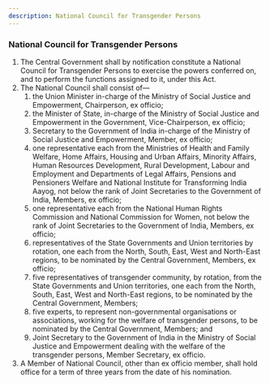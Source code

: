 ```yaml
---
description: National Council for Transgender Persons
---
```


### National Council for Transgender Persons

1. The Central Government shall by notification constitute a National Council for Transgender Persons to exercise the powers conferred on, and to perform the functions assigned to it, under this Act.
2. The National Council shall consist of—
    1. the Union Minister in-charge of the Ministry of Social Justice and Empowerment, Chairperson, ex officio;
    2. the Minister of State, in-charge of the Ministry of Social Justice and Empowerment in the Government, Vice-Chairperson, ex officio;
    3. Secretary to the Government of India in-charge of the Ministry of Social Justice and Empowerment, Member, ex officio;
    4. one representative each from the Ministries of Health and Family Welfare, Home Affairs, Housing and Urban Affairs, Minority Affairs, Human Resources Development, Rural Development, Labour and Employment and Departments of Legal Affairs, Pensions and Pensioners Welfare and National Institute for Transforming India Aayog, not below the rank of Joint Secretaries to the Government of India, Members, ex officio;
    5. one representative each from the National Human Rights Commission and National Commission for Women, not below the rank of Joint Secretaries to the Government of India, Members, ex officio;
    6. representatives of the State Governments and Union territories by rotation, one each from the North, South, East, West and North-East regions, to be nominated by the Central Government, Members, ex officio;
    7. five representatives of transgender community, by rotation, from the State Governments and Union territories, one each from the North, South, East, West and North-East regions, to be nominated by the Central Government, Members;
    8. five experts, to represent non-governmental organisations or associations, working for the welfare of transgender persons, to be nominated by the Central Government, Members; and
    9. Joint Secretary to the Government of India in the Ministry of Social Justice and Empowerment dealing with the welfare of the transgender persons, Member Secretary, ex officio.
3. A Member of National Council, other than ex officio member, shall hold office for a term of three years from the date of his nomination.
